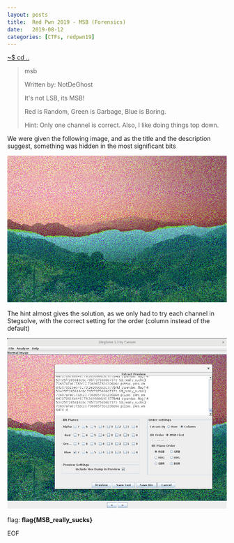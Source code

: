 ```yaml
---
layout: posts
title:  Red Pwn 2019 - MSB (Forensics)
date:   2019-08-12
categories: [CTFs, redpwn19]
---
```


[~$ cd ..](/ctfs/redpwn19/2019/08/12/index.html)

>msb  
>
> Written by: NotDeGhost
>
>It's not LSB, its MSB!
>
>Red is Random, Green is Garbage, Blue is Boring.
>
>Hint: Only one channel is correct. Also, I like doing things top down.

We were given the following image, and as the title and the description suggest, something was hidden in the most significant bits

![lol](/assets/res/CTFs/redpwn19/msb/lol.png)

The hint almost gives the solution, as we only had to try each channel in Stegsolve, with the correct setting for the order (column instead of the default)

![stegsolve](/assets/res/CTFs/redpwn19/msb/stegsolve.png)

flag: **flag{MSB_really_sucks}**

EOF
